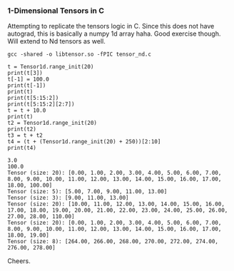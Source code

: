 ### 1-Dimensional Tensors in C

Attempting to replicate the tensors logic in C. Since this does not have autograd, this is basically a numpy 1d array haha. Good exercise though. Will extend to Nd tensors as well. 

```
gcc -shared -o libtensor.so -fPIC tensor_nd.c
```

```
t = Tensor1d.range_init(20)
print(t[3])
t[-1] = 100.0
print(t[-1]) 
print(t)
print(t[5:15:2])
print(t[5:15:2][2:7])
t = t + 10.0 
print(t)
t2 = Tensor1d.range_init(20)
print(t2)
t3 = t + t2
t4 = (t + (Tensor1d.range_init(20) + 250))[2:10]
print(t4)
```

```
3.0
100.0
Tensor (size: 20): [0.00, 1.00, 2.00, 3.00, 4.00, 5.00, 6.00, 7.00, 8.00, 9.00, 10.00, 11.00, 12.00, 13.00, 14.00, 15.00, 16.00, 17.00, 18.00, 100.00]
Tensor (size: 5): [5.00, 7.00, 9.00, 11.00, 13.00]
Tensor (size: 3): [9.00, 11.00, 13.00]
Tensor (size: 20): [10.00, 11.00, 12.00, 13.00, 14.00, 15.00, 16.00, 17.00, 18.00, 19.00, 20.00, 21.00, 22.00, 23.00, 24.00, 25.00, 26.00, 27.00, 28.00, 110.00]
Tensor (size: 20): [0.00, 1.00, 2.00, 3.00, 4.00, 5.00, 6.00, 7.00, 8.00, 9.00, 10.00, 11.00, 12.00, 13.00, 14.00, 15.00, 16.00, 17.00, 18.00, 19.00]
Tensor (size: 8): [264.00, 266.00, 268.00, 270.00, 272.00, 274.00, 276.00, 278.00]
```

Cheers.
